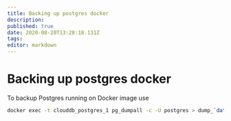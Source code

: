 ```yaml
---
title: Backing up postgres docker
description: 
published: true
date: 2020-08-20T13:28:18.131Z
tags: 
editor: markdown
---
```


# Backing up postgres docker

To backup Postgres running on Docker image use

```bash
docker exec -t clouddb_postgres_1 pg_dumpall -c -U postgres > dump_`date +%d-%m-%Y"_"%H_%M_%S`.sql
```